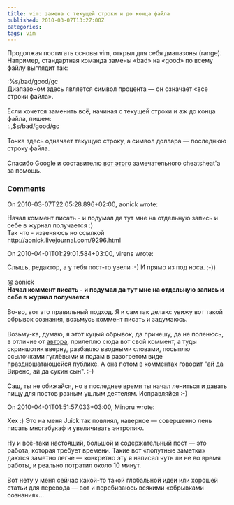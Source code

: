 ```yaml
---
title: vim: замена с текущей строки и до конца файла
published: 2010-03-07T13:27:00Z
categories: 
tags: vim
---
```


Продолжая постигать основы vim, открыл для себя диапазоны (range). Например, стандартная команда замены «bad» на «good» по всему файлу выглядит так:<br /><div class="code">:%s/bad/good/gc</div>Диапазоном здесь является символ процента — он означает «все строки файла».<br /><br />Если хочется заменить всё, начиная с текущей строки и аж до конца файла, пишем:<br /><div class="code">:.,$s/bad/good/gc</div><br />Точка здесь одначает текущую строку, а символ доллара — последнюю строку файла.<br /><br />Спасибо Google и составителю <a href="http://www.eec.com/business/vi.html">вот этого</a> замечательного cheatsheat'а за помощь.

<h3 id='hakyll-convert-comments-title'>Comments</h3>
<div class='hakyll-convert-comment'>
<p class='hakyll-convert-comment-date'>On 2010-03-07T22:05:28.896+02:00, aonick wrote:</p>
<p class='hakyll-convert-comment-body'>
Начал коммент писать - и подумал да тут мне на отдельную запись и себе в журнал получается :)<br />Так что - извеняюсь но ссылкой<br />http://aonick.livejournal.com/9296.html
</p>
</div>

<div class='hakyll-convert-comment'>
<p class='hakyll-convert-comment-date'>On 2010-04-01T01:29:01.584+03:00, virens wrote:</p>
<p class='hakyll-convert-comment-body'>
Слышь, редактор, а у тебя пост-то увели :-) И прямо из под носа. ;-))<br /><br />@ aonick<br /><b>Начал коммент писать - и подумал да тут мне на отдельную запись и себе в журнал получается</b><br /><br />Во-во, вот это правильный подход. Я и сам так делаю: увижу вот такой обрывок сознания, возьмусь коммент писать и задумаюсь. <br /><br />Возьму-ка, думаю, я этот куцый обрывок, да причешу, да не поленюсь, в отличие от <a href="http://www.blogger.com/profile/15979236009981641914" rel="nofollow">автора</a>, прилеплю сюда вот свой коммент, а туды скриншотик вверну, разбавлю вводными словами, посыплю ссылочками гуглёвыми и подам в разогретом виде праздношатающейся публике. А она потом в комментах говорит &quot;ай да Виренс, ай да сукин сын&quot;. :-)<br /><br />Саш, ты не обижайся, но в последнее время ты начал лениться и давать пищу для постов разным ушлым деятелям. Исправляйся :-)
</p>
</div>

<div class='hakyll-convert-comment'>
<p class='hakyll-convert-comment-date'>On 2010-04-01T01:51:57.033+03:00, Minoru wrote:</p>
<p class='hakyll-convert-comment-body'>
Хех :) Это на меня Juick так повлиял, наверное — совершенно лень писать многабукаф и увеличивать энтропию.<br /><br />Ну и всё-таки настоящий, большой и содержательный пост — это работа, которая требует времени. Такие вот «попутные заметки» даются заметно легче — конкретно эту я написал чуть ли не во время работы, и реально потратил около 10 минут.<br /><br />Вот нету у меня сейчас какой-то такой глобальной идеи или хорошей статьи для перевода — вот и перебиваюсь всякими «обрывками сознания»…
</p>
</div>



